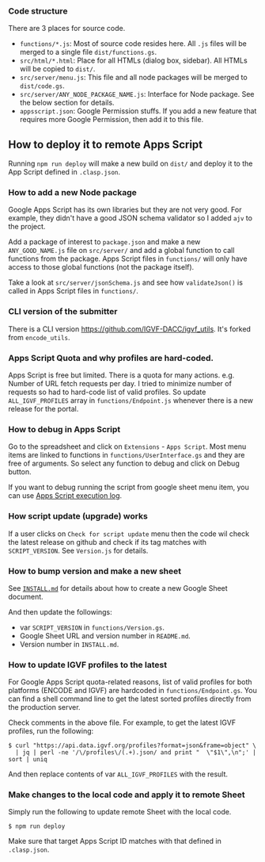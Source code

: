 ### Code structure

There are 3 places for source code.

- `functions/*.js`: Most of source code resides here. All `.js` files will be merged to a single file `dist/functions.gs`.
- `src/html/*.html`: Place for all HTMLs (dialog box, sidebar). All HTMLs will be copied to `dist/`.
- `src/server/menu.js`: This file and all node packages will be merged to `dist/code.gs`.
- `src/server/ANY_NODE_PACKAGE_NAME.js`: Interface for Node package. See the below section for details.
- `appsscript.json`: Google Permission stuffs. If you add a new feature that requires more Google Permission, then add it to this file.


## How to deploy it to remote Apps Script

Running `npm run deploy` will make a new build on `dist/` and deploy it to the App Script defined in `.clasp.json`.


### How to add a new Node package

Google Apps Script has its own libraries but they are not very good. For example, they didn't have a good JSON schema validator so I added `ajv` to the project.

Add a package of interest to `package.json` and make a new `ANY_GOOD_NAME.js` file on `src/server/` and add a global function to call functions from the package. Apps Script files in `functions/` will only have access to those global functions (not the package itself).

Take a look at `src/server/jsonSchema.js` and see how `validateJson()` is called in Apps Script files in `functions/`.


### CLI version of the submitter

There is a CLI version https://github.com/IGVF-DACC/igvf_utils. It's forked from `encode_utils`.


### Apps Script Quota and why profiles are hard-coded.

Apps Script is free but limited. There is a quota for many actions. e.g. Number of URL fetch requests per day. I tried to minimize number of requests so had to hard-code list of valid profiles. So update `ALL_IGVF_PROFILES` array in `functions/Endpoint.js` whenever there is a new release for the portal.


### How to debug in Apps Script

Go to the spreadsheet and click on `Extensions` - `Apps Script`. Most menu items are linked to functions in `functions/UserInterface.gs` and they are free of arguments. So select any function to debug and click on Debug button.

If you want to debug running the script from google sheet menu item, you can use [Apps Script execution log](https://developers.google.com/apps-script/guides/logging#use_the_apps_script_execution_log).


### How script update (upgrade) works

If a user clicks on `Check for script update` menu then the code wil check the latest release on github and check if its tag matches with `SCRIPT_VERSION`. See `Version.js` for details.


### How to bump version and make a new sheet

See [`INSTALL.md`](./INSTALL.md) for details about how to create a new Google Sheet document.

And then update the followings:
- var `SCRIPT_VERSION` in `functions/Version.gs`.
- Google Sheet URL and version number in `README.md`.
- Version number in `INSTALL.md`.


### How to update IGVF profiles to the latest

For Google Apps Script quota-related reasons, list of valid profiles for both platforms (ENCODE and IGVF) are hardcoded in `functions/Endpoint.gs`. You can find a shell command line to get the latest sorted profiles directly from the production server.

Check comments in the above file. For example, to get the latest IGVF profiles, run the following:
```
$ curl "https://api.data.igvf.org/profiles?format=json&frame=object" \
  | jq | perl -ne '/\/profiles\/(.+).json/ and print "  \"$1\",\n";' | sort | uniq
```
And then replace contents of var `ALL_IGVF_PROFILES` with the result.


### Make changes to the local code and apply it to remote Sheet

Simply run the following to update remote Sheet with the local code.
```
$ npm run deploy
```

Make sure that target Apps Script ID matches with that defined in `.clasp.json`.

